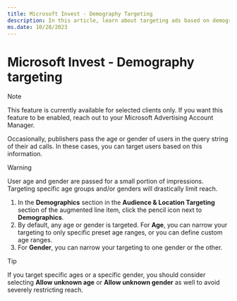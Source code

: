 ```yaml
---
title: Microsoft Invest - Demography Targeting
description: In this article, learn about targeting ads based on demographics like age, gender, and location, enhancing the creation of highly relevant ad campaigns.
ms.date: 10/28/2023
---
```


# Microsoft Invest - Demography targeting

> [!NOTE]
> This feature is currently available for selected clients only. If you want this feature to be enabled, reach out to your Microsoft Advertising Account Manager.

Occasionally, publishers pass the age or gender of users in the query string of their ad calls. In these cases, you can target users based on this information.

> [!WARNING]
> User age and gender are passed for a small portion of impressions. Targeting specific age groups and/or genders will drastically limit reach.

1. In the **Demographics** section in the **Audience & Location Targeting** section of the augmented line item, click the pencil icon next to **Demographics**.
1. By default, any age or gender is targeted. For **Age**, you can narrow your targeting to only specific preset age ranges, or you can define custom age ranges.
1. For **Gender**, you can narrow your targeting to one gender or the other.

> [!TIP]
> If you target specific ages or a specific gender, you should consider selecting **Allow unknown age** or **Allow unknown gender** as well to avoid severely restricting reach.
